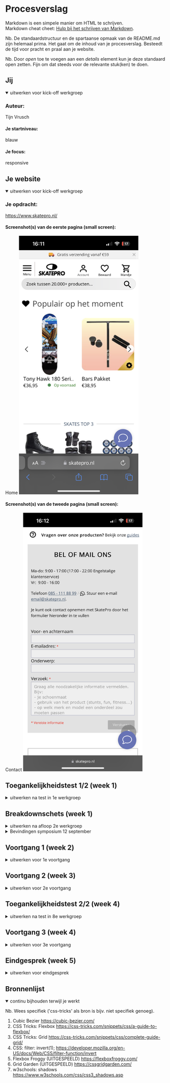 
# Procesverslag
Markdown is een simpele manier om HTML te schrijven.  
Markdown cheat cheet: [Hulp bij het schrijven van Markdown](https://github.com/adam-p/markdown-here/wiki/Markdown-Cheatsheet).

Nb. De standaardstructuur en de spartaanse opmaak van de README.md zijn helemaal prima. Het gaat om de inhoud van je procesverslag. Besteedt de tijd voor pracht en praal aan je website.

Nb. Door *open* toe te voegen aan een *details* element kun je deze standaard open zetten. Fijn om dat steeds voor de relevante stuk(ken) te doen.





## Jij

<details open>
  <summary>uitwerken voor kick-off werkgroep</summary>

  ### Auteur:
  Tijn Vrusch

  #### Je startniveau:
  blauw

  #### Je focus:
  responsive
 
</details>





## Je website

<details open>
  <summary>uitwerken voor kick-off werkgroep</summary>

  ### Je opdracht:
  https://www.skatepro.nl/

  #### Screenshot(s) van de eerste pagina (small screen): 
  Home
  <img src="./readme-images/skatepro-home-mobile.PNG" width="375px" alt="homepagina">

  #### Screenshot(s) van de tweede pagina (small screen):
  Contact
  <img src="./readme-images/skatepro-contact-mobile.PNG" width="375px" alt="contactpagina">
 
</details>



## Toegankelijkheidstest 1/2 (week 1)

<details>
  <summary>uitwerken na test in 1e werkgroep</summary>

  ### Bevindingen
  Lijst met je bevindingen die in de test naar voren kwamen:<br>
  - Met de screen reader moet je (door te tabben) eerst langs alle navigatie- en productcategorieënlinks, voordat je bij de main content (producten) van de homepagina komt.<br>
  - De zoekbalk bovenaan de pagina kan niet geselecteerd/gefocust worden door te navigeren met tab.
  
  #### Screenreader
  Hier korte omschrijving (met indien nodig afbeeldingen)<br>
  - Het duurt extreem lang om door alle links heen te navigeren om bij de (belangrijkste) content te komen.<br>
  Hier een omschrijving van hoe het opgelost kan worden (met indien nodig afbeeldingen)
  - Een content skip link bovenaan de website die ervoor zorgt dat je de onnodige links over kan slaan.<br>
  - Misschien de navigatiebalk niet bovenaan de pagina zetten, ookal is dat voor 'normale' gebruikers niet optimaal, het is een workaround.<br>

  #### Muis en Toetsenbord 
  Hier korte omschrijving (met indien nodig afbeeldingen)
  - Met muis en toetsenbord is de website goed te gebruiken zonder grote problemen.<br>
  - Sommige links (bv die aan de linker navbar) zijn relatief klein in verhouding tot de rest van de website, wat de leesbaarheid een beetje kan beperken.<br>
  Hier een omschrijving van hoe het opgelost kan worden (met indien nodig afbeeldingen)


  #### Motoriek (shocks, elastiekjes)
  Hier korte omschrijving (met indien nodig afbeeldingen)<br>
  - Als iemand bv parkinson's heeft (of in ieder geval 2 trillende armen/handen) kan het erg lastig zijn om de cursor goed te bedienen met de touchpad of een muis. Als de trillingen heel heftig zijn, kan het ook dat gebruik van het toetsenbord problemen geeft als verkeerde toetsaanslagen.<br>
  - Als sommige vingers niet goed te bewegen zijn of meetrillen, kan het ook lastiger zijn om een website op je mobiele telefoon te gebruiken. Zo'n klein scherm met kleine links en buttons. <br>
  Hier een omschrijving van hoe het opgelost kan worden (met indien nodig afbeeldingen)
  - Knoppen en links groter maken, zodat de x- en y-verschuiving van de trillingen er niet meer voor zorgen dat je naar de knop/link klikt.<br>
  - Mobiele (en misschien ook tablet) website grotere buttons en links geven. 

  #### Visueel (brillen, contrast, kleurenblind, dark/light). 
  Hier korte omschrijving (met indien nodig afbeeldingen)
  Diabetes bril: <br>
  - Het lijkt wel alsof er allemaal sneeuwvlokjes voor mijn ogen zitten. Het is erg lastig om kleine letters te lezen zonder mijn hoofd mee te bewegen.
  - Het is lastig om het overzicht te houden over de hele website, doordat bijna overal het gezichtsbeeld<br>
  - Ook is het heel lastig om met je ogen grote afstanden af te leggen (helemaal van de linker- naar de rechterkant van de pagina bijvoorbeeld).
  Tunnel vision bril:<br>
  - Je hele gezichtsveld wordt zwart behalve een heel klein puntje in het midden van elk ook. Dit maakt het bijna onmodgelijk om snel dingen te vinden en overzicht te houden op de website. <br>
  Hier een omschrijving van hoe het opgelost kan worden (met indien nodig afbeeldingen)
  - Zorgen dat tekst groot genoeg is om duidelijk leesbaar te zijn voor mensen met zichtproblemen door diabetes (ook niet te groot, want dan is het lastig te lezen).
  
</details>



## Breakdownschets (week 1)

<details>
  <summary>uitwerken na afloop 2e werkgroep</summary>

  ### de hele pagina: 
  <img src="./readme-images/schets.jpg" width="375px" alt="breakdown van de hele pagina">

  <img src="./readme-images/skatepro-home-mobile.PNG" width="375px" alt="breakdown van de hele pagina">

  ### dynamisch deel (bijv menu): 
  <img src="./readme-images/skatepro-hamburger-nav.png" width="375px" alt="breakdown van een dynamisch deel">

  <!-- ### wellicht nog een dynamisch deel (bijv filter):  -->
  <!-- <img src="readme-images/dummy-plaatje.jpg" width="375px" alt="breakdown van nog een dynamisch deel"> -->

</details>

<details>
<summary>
Bevindingen symposium 12 september
</summary>
- Skip to content link voor mensen die dmv screen readers de site gebruiken (dit kan als eerste linkje in de footer helemaal bovenaan de pagina, zodat je er meteen komt als je op tab drukt).<br>
- Het is belangrijk om goede, semantisch correcte HTML te schrijven voordat je doorgaat naar de CSS. Anders zul je later je CSS weer opnieuw aan moeten passen nadat je je HTML gefixt hebt. <br>
- Geen onnodige alt-text achter afbeeldingen (of andere items), en als je wel alt-text gebruikt moet die zo relevant mogelijk is. Zo blijft de website toegankelijk voor mensen die bijvoorbeeld slechtziend zijn en de site alleen kunnen gebruiken als screen reader.<br>
- Vaak kun je, door de toegankelijkheid voor een specifieke doelgroep een veel grotere doelgroep bereiken van mensen die vergelijkbare problemen hebben oid, en dus (in mindere mate) dezelfde gebruikersproblemen ervaren. <br>
- Ik merkte op dat de website van SkatePro.nl verandert naar de desktop versie van de site bij een schermbreedte van 1250px;

</details>



## Voortgang 1 (week 2)

<details>
  <summary>uitwerken voor 1e voortgang</summary>

  ### Stand van zaken
  Ik heb mijn basiskennis van HTML en CSS al aardig opgeschroefd. Flexbox en grids maken nu eindelijk sense door de handige oefensites Flexbox Froggy en Grid Garden!
  Ik wil deze week ook aan de slag gaan met FlukeOut om mijn kennis over selectors te testen en uit te breiden.<br>
  Tot nu toe heb ik deze nieuwe manieren geleerd om selectors toe te passen: p > a & p + a.<br>
  Ik hoorde dat we vanaf volgende week aan de slag gaan met JavaScript. Daar ben ik nu nog helemaal niet goed in, dus dat kan nog wel eens intimiderend worden. Het is echter wel belangrijk dat ik (in ieder geval) een redelijke fundering leg voor simpele dingen in JS. Dit helpt ook om een gevoel en inzicht te krijgen in programmeren in zijn algemeenheid en zal het makkelijker maken om nieuwe computertalen op te pakken die complexer zijn zijn JavaScript, maar wel gebruikmaken van vergelijkbare patronen of inzichten.


  ### Agenda voor meeting
  samen met je groepje opstellen

  | student 1      | student 2          | student 3     | student 4                |
  | Bente          | Ryan               | Lisa          | Tijn                     |
  | HTML accessible| Voortgang          | Voortgang     | hamburger menu uitklappen|
  | maken. + iets  |                    |               | / JavaScript basics      |
  | specifieks     | ...                | ...           | ...                      |


  ### Verslag van meeting
  hier na afloop snel de uitkomsten van de meeting vastleggen

  - punt 1
  - punt 2
  - nog een punt
  - ...

</details>





## Voortgang 2 (week 3)

<details>
  <summary>uitwerken voor 2e voortgang</summary>

  ### Stand van zaken
  hier dit ging goed & dit was lastig (neem ook screenshots op van delen van je website en code)

Ik doe op de een of andere manier iets fout bij het linken naar mijn img elementen. Verder moet er nog veel gebeuren aan mijn website. <br>
Ik moet nog veel doen aan mijn basic CSS indeling, maar ik boek wel goeie progressie met de navbar. Die werkt nu volledig responsive met een zoekbalk die meebeweegt en een hamburger die verdwijnt op desktop size. <br>
Ik wil, als ik de CSS wat beter gefixt heb, een auto dark mode en een hamburger menu met animaties toevoegen <br>

  ### Agenda voor meeting
  samen met je groepje opstellen

  | student 1      | student 2          | student 3       | student 4        |
  | Tijn           | ---                | ---             | ---              |
  | images links?  | en dit             | en ik dit       | en dan ik dat    |
  | href > ./?     | dit als er tijd is | nog een punt    | dit wil ik zeker |
  | ...            | ...                | ...             | ...              |

Doe/begrijp ik iets verkeerd met semantisch correct tabben? In product blokjes komt het niet uit.

  ### Verslag van meeting
  hier na afloop snel de uitkomsten van de meeting vastleggen

  - 
- ...

</details>





## Toegankelijkheidstest 2/2 (week 4)

<details>
  <summary>uitwerken na test in 8e werkgroep</summary>

  ### Bevindingen
  Lijst met je bevindingen die in de test naar voren kwamen (geef ook aan wat er verbeterd is):

  Mijn site werkt nu al veel beter met een screen reader / tab dan de originele site. Het was bij het origineel vrijwel onmogelijk om door het navigatiemenu te tabben, om bij de rest van de website te komen. Zo moeten mensen zonder een muis (of met een beperking) eerst super lang luisteren naar allemaal onnodige linkjes in de navbar, voordat ze bij de content van de pagina aankomen. 


  #### Screenreader
  Hier korte omschrijving (met indien nodig afbeeldingen)

  Hier een omschrijving van hoe het opgelost kan worden (met indien nodig afbeeldingen)

  Ik merkte al snel dat mijn afbeeldingen (zowel het logo als de menu buttons en de productfoto's) geen (juiste) alt-text hebben. Een screen reader zou dan de volledige naam van de afbeeldingen voorlezen ipv alleen de nuttige alt-text. 

  #### Muis en Toetsenbord 
  Hier korte omschrijving (met indien nodig afbeeldingen)

  Hier een omschrijving van hoe het opgelost kan worden (met indien nodig afbeeldingen)

  Ik heb, om de navigatie van de website gemakkelijker te maken voor beperkte gebruikers, een skip link button toegevoegd bovenaan mijn HTML. Deze link is automatisch verborgen (uit het scherm getransleerd), totdat je begint met tabben en de link dus focus krijgt. Wanneer je dan vervolgens op Enter drukt, skip je naar de main content van de pagina.

  #### Motoriek (shocks, elastiekjes)
  Hier korte omschrijving (met indien nodig afbeeldingen)

  Hier een omschrijving van hoe het opgelost kan worden (met indien nodig afbeeldingen)

  Shocks (of elastiekjes) maken een groot verschil in de behendigheid van iemand's handen en vingers. Bij lichte shocks of trillingen is het vaak nog wel mogelijk (ookal is het omslachtig) om het toetsenbord te gebruiken als tekst input en link / button navigation. 
  Gebruik van een muis of touchpad is in mijn beleving als helemaal lastig, voor sommigen zelfs vrijwel onmogelijk. Het lijkt me daarom voor de meeste mensen die motorisch beperkt zijn (trillingen, schokjes whatever) erg belangrijk dat de website toegankelijk genoeg is om goed te kunnen navigeren met een screen reader of tab.


  #### Visueel (brillen, contrast, kleurenblind, dark/light). 
  Hier korte omschrijving (met indien nodig afbeeldingen)

  Hier een omschrijving van hoe het opgelost kan worden (met indien nodig afbeeldingen)

  Het is met die tunnel vision bril vrijwel onmogelijk om je cursor te vinden op het scherm. Het zou misschien helpen als mensen die op deze manier slechtziend zijn een grotere cursor te zien krijgen zodat ze iets makkelijker kunnen zien waar ze nu bezig zijn. Verder zullen ze uiteraard zoveel mogelijk gebruikmaken van tab, als alternatieve manier om de links / buttons van de pagina af te gaan. 

</details>





## Voortgang 3 (week 4)

<details>
  <summary>uitwerken voor 3e voortgang</summary>

  ### Stand van zaken
  hier dit ging goed & dit was lastig (neem ook screenshots op van delen van je website en code)


  ### Agenda voor meeting
  samen met je groepje opstellen

  | student 1      | student 2          | student 3    | student 4        |
  | ---            | ---                | ---          | ---              |
  | dit bespreken  | en dit             | en ik dit    | en dan ik dat    |
  | en dat ook nog | dit als er tijd is | nog een punt | dit wil ik zeker |
  | ...            | ...                | ...          | ...              |


  ### Verslag van meeting
  hier na afloop snel de uitkomsten van de meeting vastleggen

  - Ik ben goed op weg, de header is het lastigste deel en daar ben ik bijna klaar mee.
  - Ik moet nog een auto dark mode (misschien met een knop als dat lukt), een tweede pagina, betere content en een hamburger menu met animatie toevoegen.
  - Verder moet ik nog een aantal kleine puntjes op de i zetten zoals dat ik ergens niet goed ingesprongen heb.
  

</details>





## Eindgesprek (week 5)

<details>
  <summary>uitwerken voor eindgesprek</summary>

  ### Je uitkomst - karakteristiek screenshots:
  <img src="./readme-images/screenshot-home.png" width="375px" alt="uitkomst opdracht 1">
  <img src="./readme-images/screenshot-contact.png" width="375px" alt="uitkomst opdracht 1">


  ### Dit ging goed/Heb ik geleerd: 
  
  - Toegankelijkheid: De buttons en zoekbalk zijn gemakkelijk te vinden met tab én je kunt zelfs naar de content van de pagina skippen met een skiplink. Ik heb bij de kleurkeuze ook rekening gehouden met een hoog contrast voor onder andere slechtzienden. Ik heb nu ook een beter beeld van wat je als ontwerper kunt doen om mensen met bepaalde beperkingen te helpen en na de toegankelijkheidstesten in de les begrijp ik ook beter tegen wat voor problemen deze mensen aan zullen lopen. Ook heb ik er bijvoorbeeld voor gekozen dat hele footer klikbaar is, en niet alleen het kruisje rechtsboven. 
  - Responsiveness: Ik ben erg trots op hoe responsive ik mijn website heb kunnen maken met behulp van flexbox. Ik heb deze 5 weken echt super veel geleerd, vooral over flexbox, grid, positioning en media queries (en ik snap nu vooral ook hoe je   min-width en max-width gebruikt voor responsiveness op alle apparaten)!
  - Dark mode: Na veel experimenteren met de header kleur in dark mode had ik bedacht dat ik de PNG's van de buttons in mijn header kan inverten, zodat de zwarte icoontjes wit zouden worden en de zoekbalk (en zijn border) ook goed aan zouden sluiten bij de rest van de dark mode styling van de pagina. Ik ging googlen en vond al snel dat je met filter: invert(1) een afbeelding, en zelfs een input veld en zijn border, kunt inverten.
  - Animaties: Ik heb de oh zo fijne site https://cubic-bezier.com/ ontdekt en snap nu de basics van hoe je bewegende transitions maakt in CSS. Ik heb bijvoorbeeld de animatie timing van mijn hamburger uitschuifmenu bewust afgestemd op de draai van het hamburger icoontje, zodat het menu pas uitschuift als het icoontje snel gaat draaien. Voor dit blok kon ik nog niets met CSS animaties. 
  - JavaScript: ik begrijp nu hoe je via JS een class aan een element toevoegt, verwijdert of togglet. Ik snap hoe je variabelen definieert (en verandert) en hoe je een eventListener toevoegt, maar voor de rest is JavaScript nog steeds een enge zee aan code waar ik nog weinig van begrijp.
  



  <img src="./readme-images/dummy-plaatje.jpg" width="375px" alt="top">


  ### Dit was lastig/Is niet gelukt:
  Korte omschrijving met plaatjes <br>
  - Ik heb uren, maar dan ook uren (ik denk wel 6 uur) gestruggled met één klein probleem: op de contactpagina kwamen de form fields om de een of andere reden steeds voor het hamburger menu als die uitgeklapt is, alsof hij een grotere z-index heeft o.i.d. Na uren proberen, tevergeefs googlen, klasgenoten vragen, kwam ik erachter dat het in mijn inspector ineens werkte als de filter: invert(1) én transform:translateX(0) allebei uit stonden... Ik had hiervoor al mijn hele code in stukken commentaar gemaakt om te kijken of ik op die manier de fout kon vinden, maar deze 2 properties stonden op een heel andere plek in het document...
  - Een dark mode button toevoegen, hier liep ik stuk op de JavaScript. Ik denk dat ik qua HTML / CSS nu zeker wel op rood niveau zit, maar met JS kom ik nog niet veel verder dan dat ene trucje met classList.toggle. Lijkt me wel leuk om binnenkort op te pakken, want ik zie wel in hoe belangrijk (en leuk) het is als je een pagina nog interactiever kan maken.
  - Ik wilde misschien ook nog iets toevoegen als een coole image flip, lasers, of bijvoorbeeld een animatie als je op een + knopje klikt, maar daar ben ik uiteindelijk niet aan toegekomen. 

  <img src="./readme-images/IMG_0700.jpg" width="375px" alt="bummer">
</details>





## Bronnenlijst

<details open>
  <summary>continu bijhouden terwijl je werkt</summary>

  Nb. Wees specifiek ('css-tricks' als bron is bijv. niet specifiek genoeg).

  1. Cubic Bezier https://cubic-bezier.com/
  2. CSS Tricks: Flexbox https://css-tricks.com/snippets/css/a-guide-to-flexbox/
  3. CSS Tricks: Grid https://css-tricks.com/snippets/css/complete-guide-grid/
  4. CSS: filter: invert(1); https://developer.mozilla.org/en-US/docs/Web/CSS/filter-function/invert
  5. Flexbox Froggy (UITGESPEELD) https://flexboxfroggy.com/
  6. Grid Garden (UITGESPEELD) https://cssgridgarden.com/
  7. w3schools: shadows https://www.w3schools.com/css/css3_shadows.asp

</details>
